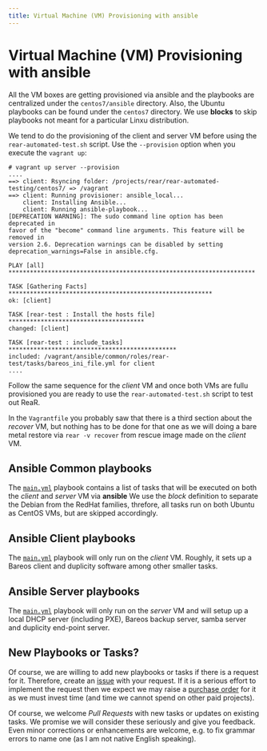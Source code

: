 ```yaml
---
title: Virtual Machine (VM) Provisioning with ansible
---
```


# Virtual Machine (VM) Provisioning with ansible

All the VM boxes are getting provisioned via ansible and the playbooks are centralized under the `centos7/ansible` directory. Also, the Ubuntu playbooks can be found under the `centos7` directory. We use **blocks** to skip playbooks not meant for a particular Linxu distribution.

We tend to do the provisioning of the client and server VM before using the `rear-automated-test.sh` script. Use the `--provision` option when you execute the `vagrant up`:

    # vagrant up server --provision 
    ....
    ==> client: Rsyncing folder: /projects/rear/rear-automated-testing/centos7/ => /vagrant
    ==> client: Running provisioner: ansible_local...
        client: Installing Ansible...
        client: Running ansible-playbook...
    [DEPRECATION WARNING]: The sudo command line option has been deprecated in 
    favor of the "become" command line arguments. This feature will be removed in 
    version 2.6. Deprecation warnings can be disabled by setting 
    deprecation_warnings=False in ansible.cfg.
    
    PLAY [all] *********************************************************************
    
    TASK [Gathering Facts] *********************************************************
    ok: [client]
    
    TASK [rear-test : Install the hosts file] **************************************
    changed: [client]
    
    TASK [rear-test : include_tasks] ***********************************************
    included: /vagrant/ansible/common/roles/rear-test/tasks/bareos_ini_file.yml for client
    ....
         
Follow the same sequence for the *client* VM and once both VMs are fullu provisioned you are ready to use the `rear-automated-test.sh` script to test out ReaR.

In the `Vagrantfile` you probably saw that there is a third section about the *recover* VM, but nothing has to be done for that one as we will doing a bare metal restore via `rear -v recover` from rescue image made on the *client* VM.

## Ansible Common playbooks

The [`main.yml`](https://github.com/gdha/rear-automated-testing/blob/master/centos7/ansible/common/roles/rear-test/tasks/main.yml) playbook contains a list of tasks that will be executed on both the *client* and *server* VM via **ansible**
We use the *block* definition to separate the Debian from the RedHat families, threfore, all tasks run on both Ubuntu as CentOS VMs, but are skipped accordingly.

## Ansible Client playbooks

The [`main.yml`](https://github.com/gdha/rear-automated-testing/blob/master/centos7/ansible/client/roles/rear-test/tasks/main.yml) playbook will only run on the *client* VM. Roughly, it sets up a Bareos client and duplicity software among other smaller tasks.

## Ansible Server playbooks

The [`main.yml`](https://github.com/gdha/rear-automated-testing/blob/master/centos7/ansible/server/roles/rear-test/tasks/main.yml) playbook will only run on the *server* VM and will setup up a local DHCP server (including PXE), Bareos backup server, samba server and duplicity end-point server.

## New Playbooks or Tasks?

Of course, we are willing to add new playbooks or tasks if there is a request for it. Therefore, create an [issue](https://github.com/gdha/rear-automated-testing/issues) with your request. If it is a serious effort to implement the request then we expect we may raise a [purchase order](https://www.it3.be/rear-support/rear-support-pricelist.pdf) for it as we must invest time (and time we cannot spend on other paid projects).

Of course, we welcome *Pull Requests* with new tasks or updates on existing tasks. We promise we will consider these seriously and give you feedback. Even minor corrections or enhancements are welcome, e.g. to fix grammar errors to name one (as I am not native English speaking).

